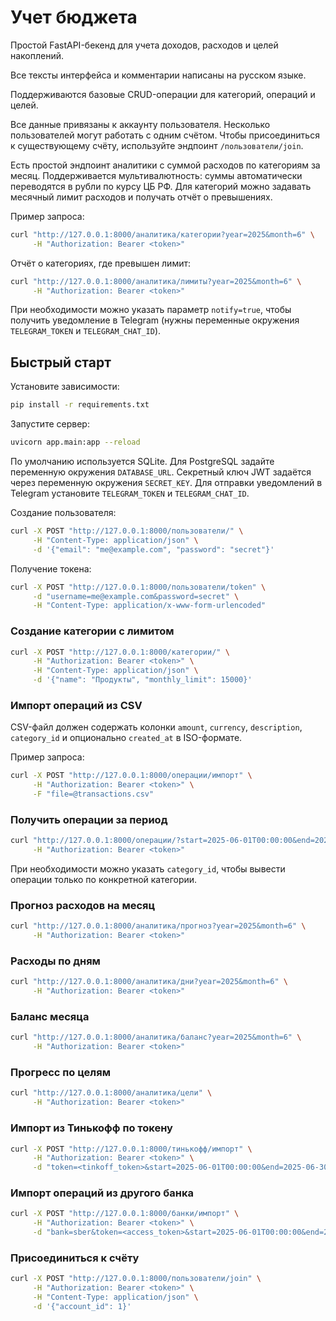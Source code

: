 # Учет бюджета

Простой FastAPI-бекенд для учета доходов, расходов и целей накоплений.

Все тексты интерфейса и комментарии написаны на русском языке.

Поддерживаются базовые CRUD-операции для категорий, операций и целей.

Все данные привязаны к аккаунту пользователя.
Несколько пользователей могут работать с одним счётом. Чтобы присоединиться к существующему счёту, используйте эндпоинт `/пользователи/join`.

Есть простой эндпоинт аналитики с суммой расходов по категориям за месяц.
Поддерживается мультивалютность: суммы автоматически переводятся в рубли по курсу ЦБ РФ.
Для категорий можно задавать месячный лимит расходов и получать отчёт о превышениях.

Пример запроса:

```bash
curl "http://127.0.0.1:8000/аналитика/категории?year=2025&month=6" \
     -H "Authorization: Bearer <token>"
```

Отчёт о категориях, где превышен лимит:

```bash
curl "http://127.0.0.1:8000/аналитика/лимиты?year=2025&month=6" \
     -H "Authorization: Bearer <token>"
```

При необходимости можно указать параметр `notify=true`, чтобы получить уведомление
в Telegram (нужны переменные окружения `TELEGRAM_TOKEN` и `TELEGRAM_CHAT_ID`).


## Быстрый старт

Установите зависимости:

```bash
pip install -r requirements.txt
```

Запустите сервер:

```bash
uvicorn app.main:app --reload
```

По умолчанию используется SQLite. Для PostgreSQL задайте переменную окружения `DATABASE_URL`.
Секретный ключ JWT задаётся через переменную окружения `SECRET_KEY`.
Для отправки уведомлений в Telegram установите `TELEGRAM_TOKEN` и `TELEGRAM_CHAT_ID`.

Создание пользователя:

```bash
curl -X POST "http://127.0.0.1:8000/пользователи/" \
     -H "Content-Type: application/json" \
     -d '{"email": "me@example.com", "password": "secret"}'
```

Получение токена:

```bash
curl -X POST "http://127.0.0.1:8000/пользователи/token" \
     -d "username=me@example.com&password=secret" \
     -H "Content-Type: application/x-www-form-urlencoded"
```

### Создание категории с лимитом

```bash
curl -X POST "http://127.0.0.1:8000/категории/" \
     -H "Authorization: Bearer <token>" \
     -H "Content-Type: application/json" \
     -d '{"name": "Продукты", "monthly_limit": 15000}'
```

### Импорт операций из CSV

CSV-файл должен содержать колонки `amount`, `currency`, `description`, `category_id` и опционально `created_at` в ISO-формате.

Пример запроса:

```bash
curl -X POST "http://127.0.0.1:8000/операции/импорт" \
     -H "Authorization: Bearer <token>" \
     -F "file=@transactions.csv"
```

### Получить операции за период

```bash
curl "http://127.0.0.1:8000/операции/?start=2025-06-01T00:00:00&end=2025-06-30T23:59:59" \
     -H "Authorization: Bearer <token>"
```
При необходимости можно указать `category_id`, чтобы вывести операции только по конкретной категории.


### Прогноз расходов на месяц

```bash
curl "http://127.0.0.1:8000/аналитика/прогноз?year=2025&month=6" \
     -H "Authorization: Bearer <token>"
```

### Расходы по дням

```bash
curl "http://127.0.0.1:8000/аналитика/дни?year=2025&month=6" \
     -H "Authorization: Bearer <token>"
```

### Баланс месяца

```bash
curl "http://127.0.0.1:8000/аналитика/баланс?year=2025&month=6" \
     -H "Authorization: Bearer <token>"
```

### Прогресс по целям

```bash
curl "http://127.0.0.1:8000/аналитика/цели" \
     -H "Authorization: Bearer <token>"
```

### Импорт из Тинькофф по токену

```bash
curl -X POST "http://127.0.0.1:8000/тинькофф/импорт" \
     -H "Authorization: Bearer <token>" \
     -d "token=<tinkoff_token>&start=2025-06-01T00:00:00&end=2025-06-30T23:59:59"
```

### Импорт операций из другого банка

```bash
curl -X POST "http://127.0.0.1:8000/банки/импорт" \
     -H "Authorization: Bearer <token>" \
     -d "bank=sber&token=<access_token>&start=2025-06-01T00:00:00&end=2025-06-30T23:59:59"
```

### Присоединиться к счёту

```bash
curl -X POST "http://127.0.0.1:8000/пользователи/join" \
     -H "Authorization: Bearer <token>" \
     -H "Content-Type: application/json" \
     -d '{"account_id": 1}'
```
